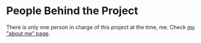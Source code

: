 # People Behind the Project #

There is only one person in charge of this project at the time, me. Check [my "about me" page](http://about.me/camilomartin).